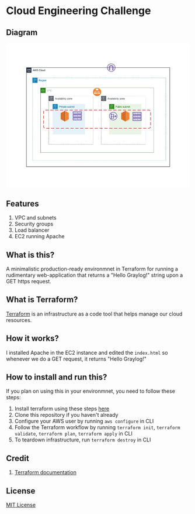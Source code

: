 
# Cloud Engineering Challenge

## Diagram

<img src="./Diagram.jpg">

## Features
1. VPC and subnets
2. Security groups
3. Load balancer
4. EC2 running Apache

## What is this?
A minimalistic production-ready environmnet in Terraform for running a rudimentary web-application that returns a "Hello Graylog!" string upon a GET https request.

## What is Terraform?
[Terraform](https://www.terraform.io) is an infrastructure as a code tool that helps manage our cloud resources.

## How it works?
I installed Apache in the EC2 instance and edited the ```index.html``` so whenever we do a GET request, it returns "Hello Graylog!" 

## How to install and run this?
If you plan on using this in your environmnet, you need to follow these steps: 
1. Install terraform using these steps [here](https://learn.hashicorp.com/tutorials/terraform/install-cli)
2. Clone this repository if you haven't already
3. Configure your AWS user by running ```aws configure``` in CLI
4. Follow the Terraform workflow by running ```terraform init```, ```terraform validate```, ```terraform plan```, ```terraform apply``` in CLI
5. To teardown infrastructure, run ```terraform destroy``` in CLI


## Credit
1. [Terraform documentation](https://www.terraform.io/docs)

## License

[MIT License](https://github.com/Tobiajet/Cloud-Challenge/blob/main/LICENSE)
